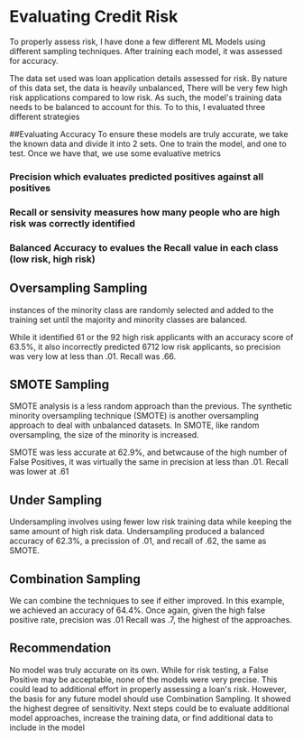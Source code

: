 # Evaluating Credit Risk
To properly assess risk, I have done a few different ML Models using different sampling techniques.  After training each model, it was assessed for accuracy.

The data set used was loan application details assessed for risk.  By nature of this data set, the data is heavily unbalanced,  There will be very few high risk applications compared to low risk.  As such, the model's training data needs to be balanced to account for this.  To to this, I evaluated three different strategies

##Evaluating Accuracy
To ensure these models are truly accurate, we take the known data and divide it into 2 sets.  One to train the model, and one to test.  Once we have that, we use some evaluative metrics
### Precision which evaluates predicted positives against all positives
### Recall or sensivity measures how many people who are high risk was correctly identified
### Balanced Accuracy to evalues the Recall value in each class (low risk, high risk)



## Oversampling Sampling
instances of the minority class are randomly selected and added to the training set until the majority and minority classes are balanced.

While it identified 61 or the 92 high risk applicants with an accuracy score of 63.5%, it also incorrectly predicted 6712 low risk applicants, so precision was very low at less than .01.  Recall was .66.

## SMOTE Sampling
SMOTE analysis is a less random approach than the previous.  The synthetic minority oversampling technique (SMOTE) is another oversampling approach to deal with unbalanced datasets. In SMOTE, like random oversampling, the size of the minority is increased.  

SMOTE was less accurate at 62.9%, and betwcause of the high number of False Positives, it was virtually the same in precision at less than .01.  Recall was lower at .61

## Under Sampling
Undersampling involves using fewer low risk training data while keeping the same amount of high risk data.  Undersampling produced a balanced accuracy of 62.3%, a precission of .01, and recall of .62, the same as SMOTE.

## Combination Sampling
We can combine the techniques to see if either improved.  In this example, we achieved an accuracy of 64.4%.  Once again, given the high false positive rate, precision was .01  Recall was .7, the highest of the approaches.

## Recommendation
No model was truly accurate on its own.  While for risk testing, a False Positive may be acceptable, none of the models were very precise.  This could lead to additional effort in properly assessing a loan's risk.  However, the basis for any future model should use Combination Sampling.  It showed the highest degree of sensitivity.  Next steps could be to evaluate additional model approaches, increase the training data, or find additional data to include in the model

